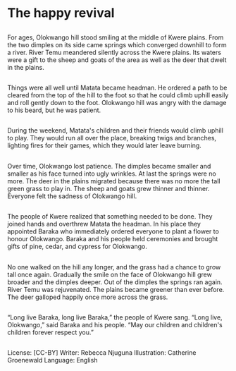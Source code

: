 # The happy revival

##
For ages, Olokwango hill stood smiling at the middle
of Kwere plains. From the two dimples on its side
came springs which converged downhill to form a
river. River Temu meandered silently across the
Kwere plains. Its waters were a gift to the sheep and
goats of the area as well as the deer that dwelt in the
plains.

##
Things were all well until Matata became headman.
He ordered a path to be cleared from the top of the
hill to the foot so that he could climb uphill easily
and roll gently down to the foot. Olokwango hill was
angry with the damage to his beard, but he was
patient.

##
During the weekend, Matata's children and their
friends would climb uphill to play.
They would run all over the place, breaking twigs
and branches, lighting fires for their games, which
they would later leave burning.

##
Over time, Olokwango lost patience. The dimples
became smaller and smaller as his face turned into
ugly wrinkles.
At last the springs were no more. The deer in the
plains migrated because there was no more the tall
green grass to play in. The sheep and goats grew
thinner and thinner.
Everyone felt the sadness of Olokwango hill.

##
The people of Kwere realized that something needed
to be done.
They joined hands and overthrew Matata the
headman.
In his place they appointed Baraka who immediately
ordered everyone to plant a flower to honour
Olokwango. Baraka and his people held ceremonies
and brought gifts of pine, cedar, and cypress for
Olokwango.

##
No one walked on the hill any longer, and the grass
had a chance to grow tall once again.
Gradually the smile on the face of Olokwango hill
grew broader and the dimples deeper. Out of the
dimples the springs ran again. River Temu was
rejuvenated. The plains became greener than ever
before. The deer galloped happily once more across
the grass.

##
“Long live Baraka, long live Baraka,” the people of
Kwere sang.
“Long live, Olokwango,” said Baraka and his people.
“May our children and children's children forever
respect you.”

##
License: [CC-BY]
Writer: Rebecca Njuguna
Illustration: Catherine Groenewald
Language: English
